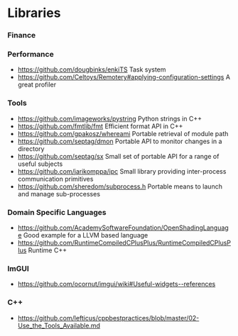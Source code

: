 # Libraries

### Finance
### Performance
- https://github.com/dougbinks/enkiTS       Task system
- https://github.com/Celtoys/Remotery#applying-configuration-settings A great profiler
### Tools
- https://github.com/imageworks/pystring    Python strings in C++
- https://github.com/fmtlib/fmt             Efficient format API in C++
- https://github.com/gpakosz/whereami       Portable retrieval of module path
- https://github.com/septag/dmon            Portable API to monitor changes in a directory
- https://github.com/septag/sx              Small set of portable API for a range of useful subjects
- https://github.com/jarikomppa/ipc         Small library providing inter-process communication primitives
- https://github.com/sheredom/subprocess.h  Portable means to launch and manage sub-processes
### Domain Specific Languages
- https://github.com/AcademySoftwareFoundation/OpenShadingLanguage Good example for a LLVM based language
- https://github.com/RuntimeCompiledCPlusPlus/RuntimeCompiledCPlusPlus Runtime C++
### ImGUI
- https://github.com/ocornut/imgui/wiki#Useful-widgets--references
### C++
- https://github.com/lefticus/cppbestpractices/blob/master/02-Use_the_Tools_Available.md
